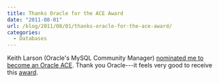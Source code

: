```yaml
---
title: Thanks Oracle for the ACE Award
date: "2011-08-01"
url: /blog/2011/08/01/thanks-oracle-for-the-ace-award/
categories:
  - Databases
---
```

Keith Larson (Oracle's MySQL Community Manager) [nominated me to become an Oracle ACE](http://sqlhjalp.blogspot.com/2011/07/oracle-ace-award-baron-schwartz.html). Thank you Oracle---it feels very good to receive this [award](http://apex.oracle.com/pls/otn/f?p=19297:4:4267673706864143::NO:4:P4_ID:4342).


